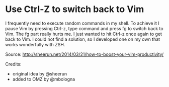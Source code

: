 # Use Ctrl-Z to switch back to Vim

I frequently need to execute random commands in my shell. To achieve it I pause 
Vim by pressing Ctrl-z, type command and press fg<Enter> to switch back to Vim.
The fg part really hurts me. I just wanted to hit Ctrl-z once again to get back 
to Vim. I could not find a solution, so I developed one on my own that 
works wonderfully with ZSH.

Source: http://sheerun.net/2014/03/21/how-to-boost-your-vim-productivity/

Credits: 
- original idea by @sheerun
- added to OMZ by @mbologna


